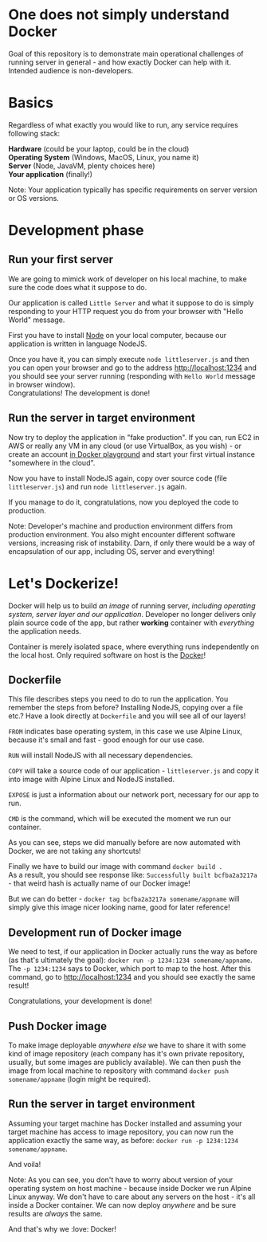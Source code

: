 One does not simply understand Docker
=====================================

Goal of this repository is to demonstrate main operational challenges of running server in general - and how exactly Docker can help with it. Intended audience is non-developers.  

# Basics

Regardless of what exactly you would like to run, any service requires following stack:  

**Hardware** (could be your laptop, could be in the cloud)  
**Operating System** (Windows, MacOS, Linux, you name it)  
**Server** (Node, JavaVM, plenty choices here)  
**Your application** (finally!)  

Note: Your application typically has specific requirements on server version or OS versions.  

# Development phase

## Run your first server

We are going to mimick work of developer on his local machine, to make sure the code does what it suppose to do.  

Our application is called `Little Server` and what it suppose to do is simply responding to your HTTP request you do from your browser with "Hello World" message.  

First you have to install [Node](https://nodejs.org/) on your local computer, because our application is written in language NodeJS.  

Once you have it, you can simply execute `node littleserver.js` and then you can open your browser and go to the address [http://localhost:1234](http://localhost:1234) and you should see your server running (responding with `Hello World` message in browser window).  
Congratulations! The development is done!  

## Run the server in target environment

Now try to deploy the application in "fake production". If you can, run EC2 in AWS or really any VM in any cloud (or use VirtualBox, as you wish) - or create an account [in Docker playground](https://labs.play-with-docker.com/) and start your first virtual instance "somewhere in the cloud".  

Now you have to install NodeJS again, copy over source code (file `littleserver.js`) and run `node littleserver.js` again.  

If you manage to do it, congratulations, now you deployed the code to production.  

Note: Developer's machine and production environment differs from production environment. You also might encounter different software versions, increasing risk of instability. Darn, if only there would be a way of encapsulation of our app, including OS, server and everything!

# Let's Dockerize!

Docker will help us to build *an image* of running server, *including operating system, server layer and our application*. Developer no longer delivers only plain source code of the app, but rather **working** container with *everything* the application needs.  

Container is merely isolated space, where everything runs independently on the local host. Only required software on host is the [Docker](https://www.docker.com/)!  

## Dockerfile

This file describes steps you need to do to run the application. You remember the steps from before? Installing NodeJS, copying over a file etc.? Have a look directly at `Dockerfile` and you will see all of our layers!  

`FROM` indicates base operating system, in this case we use Alpine Linux, because it's small and fast - good enough for our use case.  

`RUN` will install NodeJS with all necessary dependencies.  

`COPY` will take a source code of our application - `littleserver.js` and copy it into image with Alpine Linux and NodeJS installed.  

`EXPOSE` is just a information about our network port, necessary for our app to run.  

`CMD` is the command, which will be executed the moment we run our container.  

As you can see, steps we did manually before are now automated with Docker, we are not taking any shortcuts!  

Finally we have to build our image with command `docker build .`  
As a result, you should see response like: `Successfully built bcfba2a3217a` - that weird hash is actually name of our Docker image!  

But we can do better - `docker tag bcfba2a3217a somename/appname` will simply give this image nicer looking name, good for later reference!  

## Development run of Docker image

We need to test, if our application in Docker actually runs the way as before (as that's ultimately the goal): `docker run -p 1234:1234 somename/appname`. The `-p 1234:1234` says to Docker, which port to map to the host. After this command, go to [http://localhost:1234](http://localhost:1234) and you should see exactly the same result!  

Congratulations, your development is done!  

## Push Docker image

To make image deployable *anywhere else* we have to share it with some kind of image repository (each company has it's own private repository, usually, but some images are publicly available). We can then push the image from local machine to repository with command `docker push somename/appname` (login might be required).  

## Run the server in target environment

Assuming your target machine has Docker installed and assuming your target machine has access to image repository, you can now run the application exactly the same way, as before: `docker run -p 1234:1234 somename/appname`.  

And voila!

Note: As you can see, you don't have to worry about version of your operating system on host machine - because inside Docker we run Alpine Linux anyway. We don't have to care about any servers on the host - it's all inside a Docker container. We can now deploy *anywhere* and be sure results are *always* the same.  

And that's why we :love: Docker!